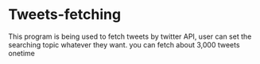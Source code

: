 # Tweets-fetching

This program is being used to fetch tweets by twitter API, user can set the searching topic whatever they want. you can fetch about 3,000 tweets onetime
